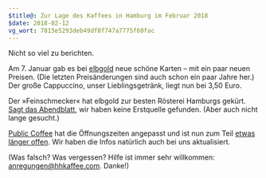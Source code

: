 ```yaml
---
$title@: Zur Lage des Kaffees in Hamburg im Februar 2018
$date: 2018-02-12
vg_wort: 7815e5293deb49df8f747a7775f60fac 
---
```


Nicht so viel zu berichten.

Am 7. Januar gab es bei [elbgold]([url('/content/cafes/elbgold.md')]) neue schöne Karten – mit ein paar neuen Preisen. (Die letzten Preisänderungen sind auch schon ein paar Jahre her.) Der große Cappuccino, unser Lieblingsgetränk, liegt nun bei 3,50 Euro.

Der »Feinschmecker« hat elbgold zur besten Rösterei Hamburgs gekürt. [Sagt das Abendblatt](https://www.abendblatt.de/hamburg/article213340557/Feinschmecker-kuert-Hamburgs-besten-Kaffee.html), wir haben keine Erstquelle gefunden. (Aber auch nicht lange gesucht.)

[Public Coffee]([url('/content/cafes/public.md')]) hat die Öffnungszeiten angepasst und ist nun zum Teil [etwas länger offen](https://www.facebook.com/publiccoffeeroasters/photos/a.389606667816787.1073741830.389370594507061/1420002314777212/?type=3&theater). Wir haben die Infos natürlich auch bei uns aktualisiert.

(Was falsch? Was vergessen? Hilfe ist immer sehr willkommen: [anregungen@hhkaffee.com](mailto:anregungen@hhkaffee.com). Danke!)